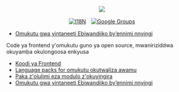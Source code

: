 <p align="center"><a href="https://wac.tax"><img src="https://cdn.jsdelivr.net/gh/wactax/img/logo.svg"/></a></p><p align="center"><a href="https://github.com/wactax/wac.tax/blob/main/doc/README.md#readme"><img alt="I18N" src="https://cdn.jsdelivr.net/gh/wactax/img/t.svg"/></a>　<a href="https://groups.google.com/u/2/g/wactax"><img alt="Google Groups" src="https://cdn.jsdelivr.net/gh/wactax/img/g-groups.svg"/></a></p>

* [Omukutu gwa yintaneeti Ebiwandiiko by’ennimi nnyingi](https://github.com/xxai-doc)

Code ya frontend y'omukutu guno ya open source, mwaniriziddwa okuyamba okulongoosa enkyusa

* [Koodi ya Frontend](https://github.com/xxai-art/web)
* [Language packs for omukutu okutwaliza awamu](https://github.com/xxai-art/web/tree/main/i18n)
* [Paka z'olulimi eza modulo z'okuyingira](https://github.com/wacpkg/user/tree/main/ui.i18n)
* [Omukutu gwa yintaneeti Ebiwandiiko by’ennimi nnyingi](https://github.com/xxai-doc)
